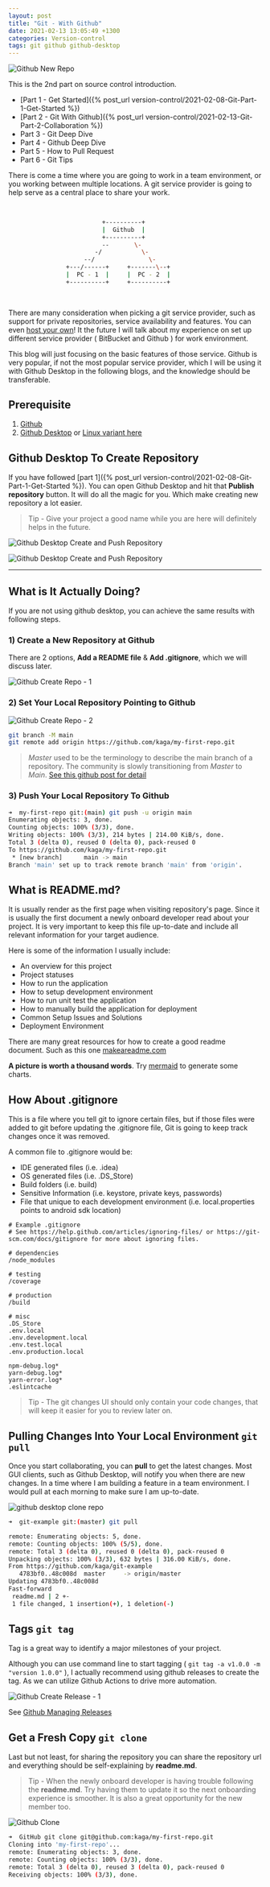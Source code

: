 ```yaml
---
layout: post
title: "Git - With Github"
date: 2021-02-13 13:05:49 +1300
categories: Version-control
tags: git github github-desktop
---
```


![Github New Repo](/assets/git/github-new-repo-1.png)

This is the 2nd part on source control introduction.

* [Part 1 - Get Started]({% post_url version-control/2021-02-08-Git-Part-1-Get-Started %})
* [Part 2 - Git With Github]({% post_url version-control/2021-02-13-Git-Part-2-Collaboration %})
* Part 3 - Git Deep Dive
* Part 4 - Github Deep Dive
* Part 5 - How to Pull Request
* Part 6 - Git Tips

There is come a time where you are going to work in a team environment, or you working between multiple locations. A git service provider is going to help serve as a central place to share your work.

```bash
                                                                   
                                                                   
                          +----------+                             
                          |  Github  |                             
                          +----------+                             
                          --       \-                              
                        -/           \-                            
                     --/               \-                          
                +---/------+     +-------\--+                      
                |  PC - 1  |     |  PC - 2  |                      
                +----------+     +----------+                      
                                                                   
                                                                   
```

There are many consideration when picking a git service provider, such as support for private repositories, service availability and features. You can even [host your own](https://hub.docker.com/r/gitlab/gitlab-ee/)! It the future I will talk about my experience on set up different service provider ( BitBucket and Github ) for work environment.

This blog will just focusing on the basic features of those service. Github is very popular, if not the most popular service provider, which I will be using it with Github Desktop in the following blogs, and the knowledge should be transferable.

## Prerequisite

1. [Github](https://github.com/)
1. [Github Desktop](https://desktop.github.com/) or [Linux variant here](https://github.com/shiftkey/desktop)

## Github Desktop To Create Repository

If you have followed [part 1]({% post_url version-control/2021-02-08-Git-Part-1-Get-Started %}). You can open Github Desktop and hit that **Publish repository** button. It will do all the magic for you. Which make creating new repository a lot easier.

> Tip - Give your project a good name while you are here will definitely helps in the future.

![Github Desktop Create and Push Repository](/assets/git/github-desktop-create-repo-1.png)

![Github Desktop Create and Push Repository](/assets/git/github-desktop-create-repo-2.png)

---

## What is It Actually Doing?

If you are not using github desktop, you can achieve the same results with following steps.

### 1) Create a New Repository at Github

There are 2 options, **Add a README file** & **Add .gitignore**, which we will discuss later.

![Github Create Repo - 1](/assets/git/github-new-repo-2.png)

### 2) Set Your Local Repository Pointing to Github

![Github Create Repo - 2](/assets/git/github-new-repo-3.png)

```bash
git branch -M main
git remote add origin https://github.com/kaga/my-first-repo.git
```

> *Master* used to be the terminology to describe the main branch of a repository. The community is slowly transitioning from *Master* to *Main*. [See this github post for detail](https://github.blog/2020-07-27-highlights-from-git-2-28/)

### 3) Push Your Local Repository To Github

```bash
➜  my-first-repo git:(main) git push -u origin main
Enumerating objects: 3, done.
Counting objects: 100% (3/3), done.
Writing objects: 100% (3/3), 214 bytes | 214.00 KiB/s, done.
Total 3 (delta 0), reused 0 (delta 0), pack-reused 0
To https://github.com/kaga/my-first-repo.git
 * [new branch]      main -> main
Branch 'main' set up to track remote branch 'main' from 'origin'.
```

## What is **README.md**?

It is usually render as the first page when visiting repository's page. Since it is usually the first document a newly onboard developer read about your project. It is very important to keep this file up-to-date and include all relevant information for your target audience.

Here is some of the information I usually include:

* An overview for this project
* Project statuses
* How to run the application
* How to setup development environment
* How to run unit test the application
* How to manually build the application for deployment
* Common Setup Issues and Solutions
* Deployment Environment

There are many great resources for how to create a good readme document. Such as this one [makeareadme.com](https://www.makeareadme.com/)

**A picture is worth a thousand words**. Try [mermaid](https://mermaid-js.github.io/mermaid-live-editor/) to generate some charts.

## How About **.gitignore**

This is a file where you tell git to ignore certain files, but if those files were added to git before updating the .gitignore file, Git is going to keep track changes once it was removed.

A common file to .gitignore would be:

* IDE generated files (i.e. .idea)
* OS generated files (i.e. .DS_Store)
* Build folders (i.e. build)
* Sensitive Information (i.e. keystore, private keys, passwords)
* File that unique to each development environment (i.e. local.properties points to android sdk location)

```.gitignore
# Example .gitignore
# See https://help.github.com/articles/ignoring-files/ or https://git-scm.com/docs/gitignore for more about ignoring files.

# dependencies
/node_modules

# testing
/coverage

# production
/build

# misc
.DS_Store
.env.local
.env.development.local
.env.test.local
.env.production.local

npm-debug.log*
yarn-debug.log*
yarn-error.log*
.eslintcache

```

> Tip - The git changes UI should only contain your code changes, that will keep it easier for you to review later on.

## Pulling Changes Into Your Local Environment `git pull`

Once you start collaborating, you can **pull** to get the latest changes. Most GUI clients, such as Github Desktop, will notify you when there are new changes. In a time where I am building a feature in a team environment. I would pull at each morning to make sure I am up-to-date.

![github desktop clone repo](/assets/git/github-desktop-clone.png)

```bash
➜  git-example git:(master) git pull

remote: Enumerating objects: 5, done.
remote: Counting objects: 100% (5/5), done.
remote: Total 3 (delta 0), reused 0 (delta 0), pack-reused 0
Unpacking objects: 100% (3/3), 632 bytes | 316.00 KiB/s, done.
From https://github.com/kaga/git-example
   4783bf0..48c008d  master     -> origin/master
Updating 4783bf0..48c008d
Fast-forward
 readme.md | 2 +-
 1 file changed, 1 insertion(+), 1 deletion(-)
```

## Tags `git tag`

Tag is a great way to identify a major milestones of your project.

Although you can use command line to start tagging ( `git tag -a v1.0.0 -m "version 1.0.0"` ), I actually recommend using github releases to create the tag. As we can utilize Github Actions to drive more automation.

![Github Create Release - 1](/assets/git/github-release-1.png)

See [Github Managing Releases](https://docs.github.com/en/github/administering-a-repository/managing-releases-in-a-repository)

## Get a Fresh Copy `git clone`

Last but not least, for sharing the repository you can share the repository url and everything should be self-explaining by **readme.md**.

> Tip - When the newly onboard developer is having trouble following the **readme.md**. Try having them to update it so the next onboarding experience is smoother. It is also a great opportunity for the new member too.

![Github Clone](/assets/git/github-clone.png)

```bash
➜  GitHub git clone git@github.com:kaga/my-first-repo.git
Cloning into 'my-first-repo'...
remote: Enumerating objects: 3, done.
remote: Counting objects: 100% (3/3), done.
remote: Total 3 (delta 0), reused 3 (delta 0), pack-reused 0
Receiving objects: 100% (3/3), done.
```
